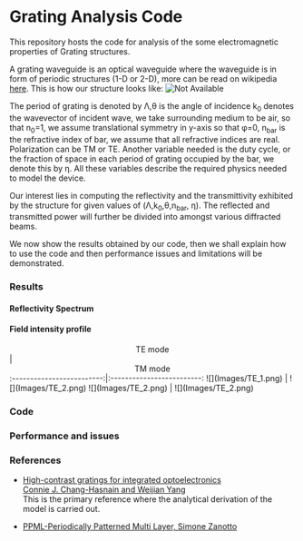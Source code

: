 # Grating Analysis Code

This repository hosts the code for analysis of the some electromagnetic properties of Grating structures.

A grating waveguide is an optical waveguide where the waveguide is in form of periodic structures (1-D or 2-D), more can be read on wikipedia <a href="https://en.wikipedia.org/wiki/High_contrast_grating">here</a>. This is how our structure looks like:
![Not Available](https://upload.wikimedia.org/wikipedia/commons/4/4f/HighContrastGrating.png "HCG Image")

The period of grating is denoted by &Lambda;,&theta; is the angle of incidence k<sub>0</sub> denotes the wavevector of incident wave, we take surrounding medium to be air, so that n<sub>0</sub>=1, we assume translational symmetry in y-axis so that &phi;=0, n<sub>bar</sub> is the refractive index of bar, we assume that all refractive indices are real. Polarization can be TM or TE. Another variable needed is the duty cycle, or the fraction of space in each period of grating occupied by the bar, we denote this by &eta;.
All these variables describe the required physics needed to model the device.

Our interest lies in computing the reflectivity and the transmittivity exhibited by the structure for given values of (&Lambda;,k<sub>0</sub>,&theta;,n<sub>bar</sub>, &eta;). The reflected and transmitted power will further be divided into amongst various diffracted beams.

We now show the results obtained by our code, then we shall explain how to use the code and then performance issues and limitations will be demonstrated.

<h3>Results</h3>

<h4>Reflectivity Spectrum </h4>

<h4>Field intensity profile</h4>

<center>TE mode</center>          | <center>TM mode</center>
:-------------------------:|:-------------------------:
![](Images/TE_1.png)  |  ![](Images/TE_2.png)
![](Images/TE_2.png)  |  ![](Images/TE_2.png)

<h3>Code</h3>

<h3>Performance and issues</h3>



<h3>References</h3>

* <a href="https://www.osapublishing.org/aop/abstract.cfm?uri=aop-4-3-379">High-contrast gratings for integrated optoelectronics<br> Connie J. Chang-Hasnain and Weijian Yang
</a><br> This is the primary reference where the analytical derivation of the model is carried out.

* <a href="https://in.mathworks.com/matlabcentral/fileexchange/55401-ppml-periodically-patterned-multi-layer">PPML-Periodically Patterned Multi Layer, Simone Zanotto</a><br>
